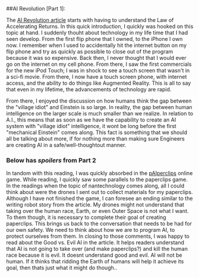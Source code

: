 ##AI Revolution [Part 1]: 

The [AI Revolution article](https://waitbutwhy.com/2015/01/artificial-intelligence-revolution-1.html) starts with having to understand the Law of Accelerating Returns. In this quick introduction, I quickly was hooked on this topic at hand. I suddenly thouht about technology in my life time that I had seen develop. From the first flip phone that I owned, to the iPhone I own now. I remember when I used to accidentally hit the internet button on my flip phone and try as quickly as possible to close out of the program because it was so expensive. Back then, I never thought that I would ever go on the internet on my cell phone. From there, I saw the first commercials for the new iPod Touch; I was in shock to see a touch screen that wasn't in a sci-fi movie. From there, I now have a touch screen phone, with internet access, and the ability to do things like Augmented Reality. This is all to say that even in my lifetime, the advancements of technology are rapid.   

From there, I enjoyed the discussion on how humans think the gap between the "village idiot" and Einstein is so large. In reality, the gap between human intelligence on the larger scale is much smaller than we realize. In relation to A.I., this means that as soon as we have the capability to create an AI system with "village idiot" intelligence, it wont be long before the first "mechanical Einstein" comes along. This fact is something that we should all be talking about more, if for nothing more than making sure Engineers are creating AI in a safe/well-thoughtout manner. 

### Below has _spoilers_ from Part 2

In tandom with this reading, I was quickly absorbed in the [pAIperclips](http://www.decisionproblem.com/paperclips/index2.html) online game. While reading, I quickly saw some parallels to the paperclips game. In the readings when the topic of nantechnology comes along, all I could think about were the drones I sent out to collect materials for my paperclips. Although I have not finished the game, I can foresee an ending similar to the writing robot story from the article. My drones might not understand that taking over the human race, Earth, or even Outer Space is not what I want. To them though, it is necessary to complete their goal of creating paperclips. This brings us back to the conversation that needs to be had for our own safety. We need to think about how we are to program AI, to protect ourselves from them. 
In closing to those comments, I was happy to read about the Good vs. Evil AI in the article. It helps readers understand that AI is not going to take over (and make paperclips?) and kill the human race because it is evil. It doesnt understand good and evil. AI will not be human. If it thinks that ridding the Earth of humans will help it achieve its goal, then thats just what it might do though..
